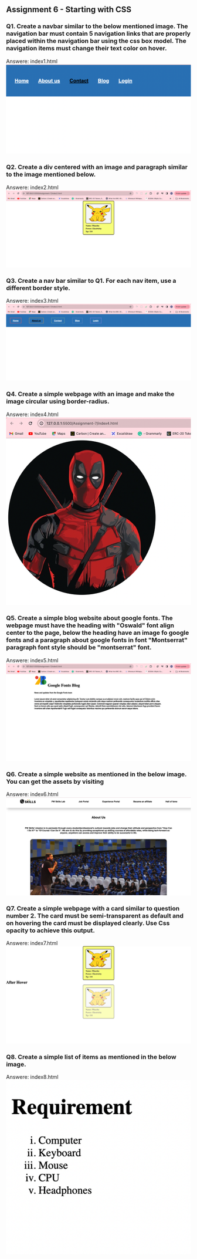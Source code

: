 ## Assignment 6 - Starting with CSS

### Q1. Create a navbar similar to the below mentioned image. The navigation bar must contain 5 navigation links that are properly placed within the navigation bar using the css box model. The navigation items must change their text color on hover.

Answere: index1.html
![Alt text](image.png)

### Q2. Create a div centered with an image and paragraph similar to the image mentioned below.

Answere: index2.html
![Alt text](image-4.png)

### Q3. Create a nav bar similar to Q1. For each nav item, use a different border style.

Answere: index3.html
![Alt text](image-3.png)

### Q4. Create a simple webpage with an image and make the image circular using border-radius.

Answere: index4.html
![Alt text](image-5.png)

### Q5. Create a simple blog website about google fonts. The webpage must have the heading with "Oswald" font align center to the page, below the heading have an image fo google fonts and a paragraph about google fonts in font "Montserrat" paragraph font style should be "montserrat" font.

Answere: index5.html
![Alt text](image-6.png)

### Q6. Create a simple website as mentioned in the below image. You can get the assets by visiting

Answere: index6.html
![Alt text](image-7.png)

### Q7. Create a simple webpage with a card similar to question number 2. The card must be semi-transparent as default and on hovering the card must be displayed clearly. Use Css opacity to achieve this output.

Answere: index7.html
![Alt text](image-8.png)

### Q8. Create a simple list of items as mentioned in the below image.

Answere: index8.html
![Alt text](image-9.png)
